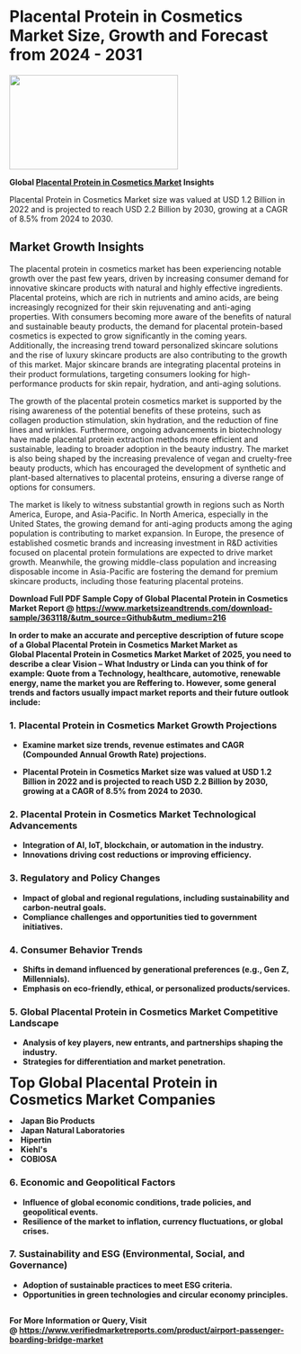 <H1>Placental Protein in Cosmetics Market Size, Growth and Forecast from 2024 - 2031</H1><img class="aligncenter size-medium wp-image-584254" src="https://thirdeyenews.in/wp-content/uploads/2024/09/Global-Market-Research-300x168.jpeg" alt="" width="300" height="168" /><p><strong>Global&nbsp;<a href="https://www.marketsizeandtrends.com/download-sample/363118/&amp;utm_source=Github&utm_medium=216">Placental Protein in Cosmetics Market</a> Insights</strong></p><p>Placental Protein in Cosmetics Market size was valued at USD 1.2 Billion in 2022 and is projected to reach USD 2.2 Billion by 2030, growing at a CAGR of 8.5% from 2024 to 2030.</p><p><h2>Market Growth Insights</h2> <p>The placental protein in cosmetics market has been experiencing notable growth over the past few years, driven by increasing consumer demand for innovative skincare products with natural and highly effective ingredients. Placental proteins, which are rich in nutrients and amino acids, are being increasingly recognized for their skin rejuvenating and anti-aging properties. With consumers becoming more aware of the benefits of natural and sustainable beauty products, the demand for placental protein-based cosmetics is expected to grow significantly in the coming years. Additionally, the increasing trend toward personalized skincare solutions and the rise of luxury skincare products are also contributing to the growth of this market. Major skincare brands are integrating placental proteins in their product formulations, targeting consumers looking for high-performance products for skin repair, hydration, and anti-aging solutions.</p> <p><strong></strong></p> <p>The growth of the placental protein cosmetics market is supported by the rising awareness of the potential benefits of these proteins, such as collagen production stimulation, skin hydration, and the reduction of fine lines and wrinkles. Furthermore, ongoing advancements in biotechnology have made placental protein extraction methods more efficient and sustainable, leading to broader adoption in the beauty industry. The market is also being shaped by the increasing prevalence of vegan and cruelty-free beauty products, which has encouraged the development of synthetic and plant-based alternatives to placental proteins, ensuring a diverse range of options for consumers.</p> <p>The market is likely to witness substantial growth in regions such as North America, Europe, and Asia-Pacific. In North America, especially in the United States, the growing demand for anti-aging products among the aging population is contributing to market expansion. In Europe, the presence of established cosmetic brands and increasing investment in R&D activities focused on placental protein formulations are expected to drive market growth. Meanwhile, the growing middle-class population and increasing disposable income in Asia-Pacific are fostering the demand for premium skincare products, including those featuring placental proteins.</p> <p><strong></p><p><span class=""><strong>Download Full PDF Sample Copy of Global Placental Protein in Cosmetics Market Report</strong> @ <a href="https://www.marketsizeandtrends.com/download-sample/363118/&amp;utm_source=Github&utm_medium=216" target="_blank">https://www.marketsizeandtrends.com/download-sample/363118/&amp;utm_source=Github&utm_medium=216</a></span></p><p>In order to make an accurate and perceptive description of future scope of a Global&nbsp;Placental Protein in Cosmetics Market Market as Global&nbsp;Placental Protein in Cosmetics Market Market of 2025, you need to describe a clear Vision &ndash; What Industry or Linda can you think of for example: Quote from a Technology, healthcare, automotive, renewable energy, name the market you are Reffering to. However, some general trends and factors usually impact market reports and their future outlook include:</p><h3>1.&nbsp;<strong>Placental Protein in Cosmetics Market Growth Projections</strong></h3><ul><li>Examine market size trends, revenue estimates and CAGR (Compounded Annual Growth Rate) projections.</li><li><p>Placental Protein in Cosmetics Market size was valued at USD 1.2 Billion in 2022 and is projected to reach USD 2.2 Billion by 2030, growing at a CAGR of 8.5% from 2024 to 2030.</p></li></ul><h3>2.&nbsp;<strong>Placental Protein in Cosmetics Market Technological Advancements</strong></h3><ul><li>Integration of AI, IoT, blockchain, or automation in the industry.</li><li>Innovations driving cost reductions or improving efficiency.</li></ul><h3>3.&nbsp;<strong>Regulatory and Policy Changes</strong></h3><ul><li>Impact of global and regional regulations, including sustainability and carbon-neutral goals.</li><li>Compliance challenges and opportunities tied to government initiatives.</li></ul><h3>4.&nbsp;<strong>Consumer Behavior Trends</strong></h3><ul><li>Shifts in demand influenced by generational preferences (e.g., Gen Z, Millennials).</li><li>Emphasis on eco-friendly, ethical, or personalized products/services.</li></ul><h3>5.&nbsp;<strong>Global Placental Protein in Cosmetics Market Competitive Landscape</strong></h3><ul><li>Analysis of key players, new entrants, and partnerships shaping the industry.</li><li>Strategies for differentiation and market penetration.</li></ul><p data-pm-slice="1 1 []"><span style="color: inherit; font-family: inherit; font-size: 25px;">Top Global Placental Protein in Cosmetics Market Companies</span></p><div class="" data-test-id=""><p><li>Japan Bio Products</li><li> Japan Natural Laboratories</li><li> Hipertin</li><li> Kiehl's</li><li> COBIOSA</li></p></div><h3>6.&nbsp;<strong>Economic and Geopolitical Factors</strong></h3><ul><li>Influence of global economic conditions, trade policies, and geopolitical events.</li><li>Resilience of the market to inflation, currency fluctuations, or global crises.</li></ul><h3>7.&nbsp;<strong>Sustainability and ESG (Environmental, Social, and Governance)</strong></h3><ul><li>Adoption of sustainable practices to meet ESG criteria.</li><li>Opportunities in green technologies and circular economy principles.</li></ul><h2><strong style="font-size: 14px;">For More Information or Query, Visit @&nbsp;</strong><a style="background-color: #ffffff; font-size: 14px;" href="https://www.marketsizeandtrends.com/report/placental-protein-in-cosmetics-market/" target="_blank">https://www.verifiedmarketreports.com/product/airport-passenger-boarding-bridge-market</a></h2>
